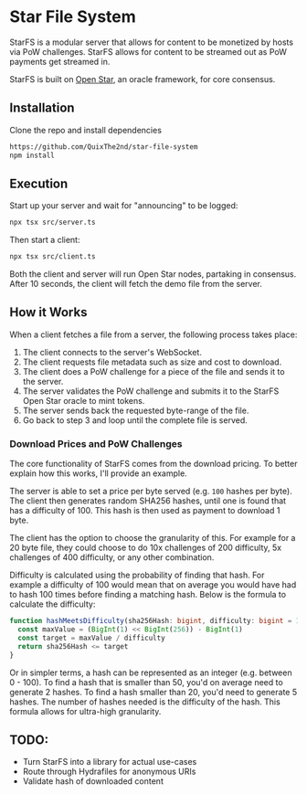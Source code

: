 # Star File System
StarFS is a modular server that allows for content to be monetized by hosts via PoW challenges. StarFS allows for content to be streamed out as PoW payments get streamed in.

StarFS is built on [Open Star](https://github.com/QuixThe2nd/open-star), an oracle framework, for core consensus.

## Installation
Clone the repo and install dependencies
```bash
https://github.com/QuixThe2nd/star-file-system
npm install
```

## Execution

Start up your server and wait for "announcing" to be logged:
```bash
npx tsx src/server.ts
```

Then start a client:
```bash
npx tsx src/client.ts
```

Both the client and server will run Open Star nodes, partaking in consensus. After 10 seconds, the client will fetch the demo file from the server.

## How it Works
When a client fetches a file from a server, the following process takes place:
1. The client connects to the server's WebSocket.
2. The client requests file metadata such as size and cost to download.
3. The client does a PoW challenge for a piece of the file and sends it to the server.
4. The server validates the PoW challenge and submits it to the StarFS Open Star oracle to mint tokens.
5. The server sends back the requested byte-range of the file.
6. Go back to step 3 and loop until the complete file is served.

### Download Prices and PoW Challenges
The core functionality of StarFS comes from the download pricing. To better explain how this works, I'll provide an example.

The server is able to set a price per byte served (e.g. `100` hashes per byte). The client then generates random SHA256 hashes, until one is found that has a difficulty of 100. This hash is then used as payment to download 1 byte.

The client has the option to choose the granularity of this. For example for a 20 byte file, they could choose to do 10x challenges of 200 difficulty, 5x challenges of 400 difficulty, or any other combination.

Difficulty is calculated using the probability of finding that hash. For example a difficulty of 100 would mean that on average you would have had to hash 100 times before finding a matching hash. Below is the formula to calculate the difficulty:
```ts
function hashMeetsDifficulty(sha256Hash: bigint, difficulty: bigint = 100n): boolean {
  const maxValue = (BigInt(1) << BigInt(256)) - BigInt(1)
  const target = maxValue / difficulty
  return sha256Hash <= target
}
```
Or in simpler terms, a hash can be represented as an integer (e.g. between 0 - 100). To find a hash that is smaller than 50, you'd on average need to generate 2 hashes. To find a hash smaller than 20, you'd need to generate 5 hashes. The number of hashes needed is the difficulty of the hash. This formula allows for ultra-high granularity.

## TODO:
- Turn StarFS into a library for actual use-cases
- Route through Hydrafiles for anonymous URIs
- Validate hash of downloaded content
